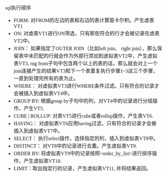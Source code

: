 <font face="Simsun" size=3>

sql执行顺序
- FORM: 对FROM的左边的表和右边的表计算笛卡尔积。产生虚表VT1
- ON: 对虚表VT1进行ON筛选，只有那些符合<join-condition>的行才会被记录在虚表VT2中。
- JOIN： 如果指定了OUTER JOIN（比如left join、 right join），那么保留表中未匹配的行就会作为外部行添加到虚拟表VT2中，产生虚拟表VT3, rug from子句中包含两个以上的表的话，那么就会对上一个join连接产生的结果VT3和下一个表重复执行步骤1~3这三个步骤，一直到处理完所有的表为止。
- WHERE： 对虚拟表VT3进行WHERE条件过滤。只有符合<where-condition>的记录才会被插入到虚拟表VT4中。
- GROUP BY: 根据group by子句中的列，对VT4中的记录进行分组操作，产生VT5.
- CUBE | ROLLUP: 对表VT5进行cube或者rollup操作，产生表VT6.
- HAVING： 对虚拟表VT6应用having过滤，只有符合<having-condition>的记录才会被 插入到虚拟表VT7中。
- SELECT： 执行select操作，选择指定的列，插入到虚拟表VT8中。
- DISTINCT： 对VT8中的记录进行去重。产生虚拟表VT9.
- ORDER BY: 将虚拟表VT9中的记录按照<order_by_list>进行排序操作，产生虚拟表VT10.
- LIMIT：取出指定行的记录，产生虚拟表VT11, 并将结果返回。

</font>